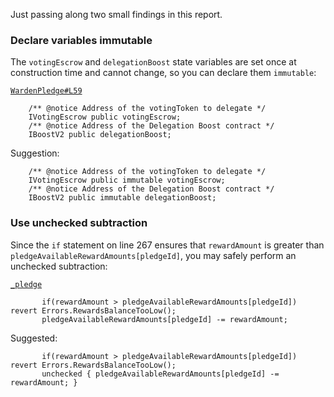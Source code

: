 Just passing along two small findings in this report.

### Declare variables immutable

The `votingEscrow` and `delegationBoost` state variables are set once at construction time and cannot change, so you can declare them `immutable`:

[`WardenPledge#L59`](https://github.com/code-423n4/2022-10-paladin/blob/d6d0c0e57ad80f15e9691086c9c7270d4ccfe0e6/contracts/WardenPledge.sol#L59-L63)

```solidity
    /** @notice Address of the votingToken to delegate */
    IVotingEscrow public votingEscrow;
    /** @notice Address of the Delegation Boost contract */
    IBoostV2 public delegationBoost;
```

Suggestion:

```solidity
    /** @notice Address of the votingToken to delegate */
    IVotingEscrow public immutable votingEscrow;
    /** @notice Address of the Delegation Boost contract */
    IBoostV2 public immutable delegationBoost;
```

### Use unchecked subtraction

Since the `if` statement on line 267 ensures that `rewardAmount` is greater than `pledgeAvailableRewardAmounts[pledgeId]`,
you may safely perform an unchecked subtraction:

[`_pledge`](https://github.com/code-423n4/2022-10-paladin/blob/d6d0c0e57ad80f15e9691086c9c7270d4ccfe0e6/contracts/WardenPledge.sol#L267-L268)

```solidity
       if(rewardAmount > pledgeAvailableRewardAmounts[pledgeId]) revert Errors.RewardsBalanceTooLow();
       pledgeAvailableRewardAmounts[pledgeId] -= rewardAmount;
```

Suggested:

```solidity
       if(rewardAmount > pledgeAvailableRewardAmounts[pledgeId]) revert Errors.RewardsBalanceTooLow();
       unchecked { pledgeAvailableRewardAmounts[pledgeId] -= rewardAmount; }
```
